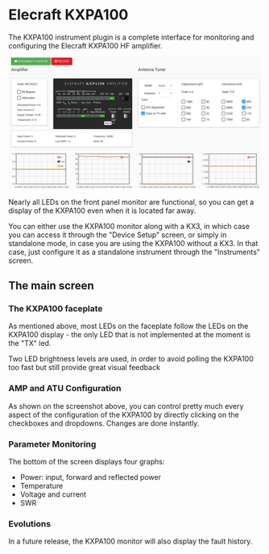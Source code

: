 # Elecraft KXPA100

The KXPA100 instrument plugin is a complete interface for monitoring and configuring the Elecraft KXPA100 HF amplifier.

![KXPA100 main](img/kxpa100-main.png)

Nearly all LEDs on the front panel monitor are functional, so you can get a display of the KXPA100 even when it is located far away.

You can either use the KXPA100 monitor along with a KX3, in which case you can access it through the "Device Setup" screen, or simply in standalone mode, in case you are using the KXPA100 without a KX3. In that case, just configure it as a standalone instrument through the "Instruments" screen.

## The main screen

### The KXPA100 faceplate

As mentioned above, most LEDs on the faceplate follow the LEDs on the KXPA100 display - the only LED that is not implemented at the moment is the "TX" led.

Two LED brightness levels are used, in order to avoid polling the KXPA100 too fast but still provide great visual feedback

### AMP and ATU Configuration

As shown on the screenshot above, you can control pretty much every aspect of the configuration of the KXPA100 by directly clicking on the checkboxes and dropdowns. Changes are done instantly.

### Parameter Monitoring

The bottom of the screen displays four graphs:

* Power: input, forward and reflected power
* Temperature
* Voltage and current
* SWR

### Evolutions

In a future release, the KXPA100 monitor will also display the fault history.